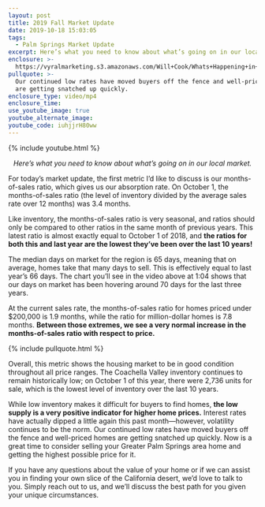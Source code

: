 ```yaml
---
layout: post
title: 2019 Fall Market Update
date: 2019-10-18 15:03:05
tags:
  - Palm Springs Market Update
excerpt: Here’s what you need to know about what’s going on in our local market.
enclosure: >-
  https://vyralmarketing.s3.amazonaws.com/Will+Cook/Whats+Happening+in+the+Palm+Springs+Housing+Market_.mp4
pullquote: >-
  Our continued low rates have moved buyers off the fence and well-priced homes
  are getting snatched up quickly.
enclosure_type: video/mp4
enclosure_time:
use_youtube_image: true
youtube_alternate_image:
youtube_code: iuhjjrH80ww
---
```


{% include youtube.html %}

<p style="text-align:center;"><em>Here’s what you need to know about what’s going on in our local market.</em></p>

For today’s market update, the first metric I’d like to discuss is our months-of-sales ratio, which gives us our absorption rate. On October 1, the months-of-sales ratio (the level of inventory divided by the average sales rate over 12 months) was 3.4 months.

Like inventory, the months-of-sales ratio is very seasonal, and ratios should only be compared to other ratios in the same month of previous years. This latest ratio is almost exactly equal to October 1 of 2018, and **the ratios for both this and last year are the lowest they’ve been over the last 10 years\!**

The median days on market for the region is 65 days, meaning that on average, homes take that many days to sell. This is effectively equal to last year’s 66 days. The chart you’ll see in the video above at 1:04 shows that our days on market has been hovering around 70 days for the last three years.

At the current sales rate, the months-of-sales ratio for homes priced under $200,000 is 1.9 months, while the ratio for million-dollar homes is 7.8 months. **Between those extremes, we see a very normal increase in the months-of-sales ratio with respect to price.**

{% include pullquote.html %}

Overall, this metric shows the housing market to be in good condition throughout all price ranges. The Coachella Valley inventory continues to remain historically low; on October 1 of this year, there were 2,736 units for sale, which is the lowest level of inventory over the last 10 years.

While low inventory makes it difficult for buyers to find homes, **the low supply is a very positive indicator for higher home prices.** Interest rates have actually dipped a little again this past month—however, volatility continues to be the norm. Our continued low rates have moved buyers off the fence and well-priced homes are getting snatched up quickly. Now is a great time to consider selling your Greater Palm Springs area home and getting the highest possible price for it.

If you have any questions about the value of your home or if we can assist you in finding your own slice of the California desert, we’d love to talk to you. Simply reach out to us, and we’ll discuss the best path for you given your unique circumstances.